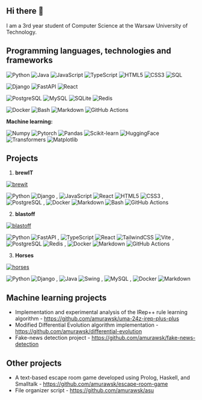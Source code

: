 ## Hi there 👋
I am a 3rd year student of Computer Science at the Warsaw University of Technology.

## Programming languages, technologies and frameworks
![Python](https://img.shields.io/badge/python-3670A0?style=for-the-badge&logo=python&logoColor=ffdd54) 
![Java](https://img.shields.io/badge/Java-ED8B00?style=for-the-badge&logo=openjdk&logoColor=white)
![JavaScript](https://img.shields.io/badge/javascript-black?style=for-the-badge&logo=javascript) 
![TypeScript](https://img.shields.io/badge/typescript-%23007ACC.svg?style=for-the-badge&logo=typescript&logoColor=white)
![HTML5](https://img.shields.io/badge/html5-%23E34F26.svg?style=for-the-badge&logo=html5&logoColor=white) 
![CSS3](https://img.shields.io/badge/css3-%231572B6.svg?style=for-the-badge&logo=css3&logoColor=white) 
![SQL](https://img.shields.io/badge/SQL-4479A1?style=for-the-badge&logo=sqlite&logoColor=white)

![Django](https://img.shields.io/badge/Django-092E20?style=for-the-badge&logo=django&logoColor=green) 
![FastAPI](https://img.shields.io/badge/FastAPI-005571?style=for-the-badge&logo=fastapi)
![React](https://img.shields.io/badge/react-%2320232a.svg?style=for-the-badge&logo=react&logoColor=%2361DAFB) 

![PostgreSQL](https://img.shields.io/badge/postgresql-4169e1?style=for-the-badge&logo=postgresql&logoColor=white) 
![MySQL](https://img.shields.io/badge/mysql-4479A1.svg?style=for-the-badge&logo=mysql&logoColor=white) 
![SQLite](https://img.shields.io/badge/sqlite-%2307405e.svg?style=for-the-badge&logo=sqlite&logoColor=white)
![Redis](https://img.shields.io/badge/Redis-DC382D?style=for-the-badge&logo=redis&logoColor=white)

![Docker](https://img.shields.io/badge/docker-%230db7ed.svg?style=for-the-badge&logo=docker&logoColor=white) 
![Bash](https://img.shields.io/badge/Bash-4EAA25?style=for-the-badge&logo=gnubash&logoColor=white) 
![Markdown](https://img.shields.io/badge/markdown-%23000000.svg?style=for-the-badge&logo=markdown&logoColor=white)
![GitHub Actions](https://img.shields.io/badge/github%20actions-%232671E5.svg?style=for-the-badge&logo=githubactions&logoColor=white)

**Machine learning:**

![Numpy](https://img.shields.io/badge/Numpy-777BB4?style=for-the-badge&logo=numpy&logoColor=white)
![Pytorch](https://img.shields.io/badge/PyTorch-EE4C2C?style=for-the-badge&logo=pytorch&logoColor=white)
![Pandas](https://img.shields.io/badge/pandas-150458?style=for-the-badge&logo=pandas&logoColor=white)
![Scikit-learn](https://img.shields.io/badge/scikit--learn-F7931E?style=for-the-badge&logo=scikit-learn&logoColor=white)
![HuggingFace](https://img.shields.io/badge/huggingface-FFD21F?style=for-the-badge&logo=huggingface&logoColor=black)
![Transformers](https://img.shields.io/badge/transformers-FFD21F?style=for-the-badge&logo=huggingface&logoColor=black)
![Matplotlib](https://img.shields.io/badge/matplotlib-11557C?style=for-the-badge&logo=matplotlib&logoColor=white)

## Projects
1. **brewIT**

[![brewit](https://github-readme-stats.vercel.app/api/pin/?username=amurawsk&repo=brewit)](https://github.com/amurawsk/brewit)

![Python](https://img.shields.io/badge/python-3670A0?style=for-the-badge&logo=python&logoColor=ffdd54) 
![Django](https://img.shields.io/badge/Django-092E20?style=for-the-badge&logo=django&logoColor=green)
,
![JavaScript](https://img.shields.io/badge/javascript-black?style=for-the-badge&logo=javascript) 
![React](https://img.shields.io/badge/react-%2320232a.svg?style=for-the-badge&logo=react&logoColor=%2361DAFB) 
![HTML5](https://img.shields.io/badge/html5-%23E34F26.svg?style=for-the-badge&logo=html5&logoColor=white)
![CSS3](https://img.shields.io/badge/css3-%231572B6.svg?style=for-the-badge&logo=css3&logoColor=white)
,
![PostgreSQL](https://img.shields.io/badge/postgresql-4169e1?style=for-the-badge&logo=postgresql&logoColor=white)
,
![Docker](https://img.shields.io/badge/docker-%230db7ed.svg?style=for-the-badge&logo=docker&logoColor=white) 
![Markdown](https://img.shields.io/badge/markdown-%23000000.svg?style=for-the-badge&logo=markdown&logoColor=white) 
![Bash](https://img.shields.io/badge/Bash-4EAA25?style=for-the-badge&logo=gnubash&logoColor=white) 
![GitHub Actions](https://img.shields.io/badge/github%20actions-%232671E5.svg?style=for-the-badge&logo=githubactions&logoColor=white)

2. **blastoff**

[![blastoff](https://github-readme-stats.vercel.app/api/pin/?username=amurawsk&repo=blastoff)](https://github.com/amurawsk/blastoff)

![Python](https://img.shields.io/badge/python-3670A0?style=for-the-badge&logo=python&logoColor=ffdd54) 
![FastAPI](https://img.shields.io/badge/FastAPI-005571?style=for-the-badge&logo=fastapi)
,
![TypeScript](https://img.shields.io/badge/typescript-%23007ACC.svg?style=for-the-badge&logo=typescript&logoColor=white)
![React](https://img.shields.io/badge/react-%2320232a.svg?style=for-the-badge&logo=react&logoColor=%2361DAFB) 
![TailwindCSS](https://img.shields.io/badge/tailwindcss-%2338B2AC.svg?style=for-the-badge&logo=tailwind-css&logoColor=white) 
![Vite](https://img.shields.io/badge/vite-%23646CFF.svg?style=for-the-badge&logo=vite&logoColor=white) 
,
![PostgreSQL](https://img.shields.io/badge/postgresql-4169e1?style=for-the-badge&logo=postgresql&logoColor=white) 
![Redis](https://img.shields.io/badge/Redis-DC382D?style=for-the-badge&logo=redis&logoColor=white)
,
![Docker](https://img.shields.io/badge/docker-%230db7ed.svg?style=for-the-badge&logo=docker&logoColor=white)
![Markdown](https://img.shields.io/badge/markdown-%23000000.svg?style=for-the-badge&logo=markdown&logoColor=white) 
![GitHub Actions](https://img.shields.io/badge/github%20actions-%232671E5.svg?style=for-the-badge&logo=githubactions&logoColor=white)

3. **Horses**

[![horses](https://github-readme-stats.vercel.app/api/pin/?username=amurawsk&repo=horses)](https://github.com/amurawsk/horses)

![Python](https://img.shields.io/badge/python-3670A0?style=for-the-badge&logo=python&logoColor=ffdd54) 
![Django](https://img.shields.io/badge/Django-092E20?style=for-the-badge&logo=django&logoColor=green)
,
![Java](https://img.shields.io/badge/Java-ED8B00?style=for-the-badge&logo=openjdk&logoColor=white) 
![Swing](https://img.shields.io/badge/Swing-007396?style=for-the-badge&logo=openjdk&logoColor=white)
,
![MySQL](https://img.shields.io/badge/mysql-4479A1.svg?style=for-the-badge&logo=mysql&logoColor=white) 
,
![Docker](https://img.shields.io/badge/docker-%230db7ed.svg?style=for-the-badge&logo=docker&logoColor=white)
![Markdown](https://img.shields.io/badge/markdown-%23000000.svg?style=for-the-badge&logo=markdown&logoColor=white)

## Machine learning projects
- Implementation and experimental analysis of the IRep++ rule learning algorithm - https://github.com/amurawsk/uma-24z-irep-plus-plus
- Modified Differential Evolution algorithm implementation - https://github.com/amurawsk/differential-evolution
- Fake-news detection project - https://github.com/amurawsk/fake-news-detection

## Other projects
- A text-based escape room game developed using Prolog, Haskell, and Smalltalk - https://github.com/amurawsk/escape-room-game
- File organizer script - https://github.com/amurawsk/asu



<!--
**amurawsk/amurawsk** is a ✨ _special_ ✨ repository because its `README.md` (this file) appears on your GitHub profile.

Here are some ideas to get you started:

- 🔭 I’m currently working on ...
- 🌱 I’m currently learning ...
- 👯 I’m looking to collaborate on ...
- 🤔 I’m looking for help with ...
- 💬 Ask me about ...
- 📫 How to reach me: ...
- 😄 Pronouns: ...
- ⚡ Fun fact: ...
-->
